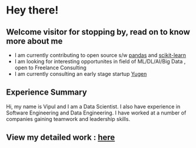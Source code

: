 # Hey there!

## Welcome visitor for stopping by, read on to know more about me

- I am currently contributing to open source s/w [pandas](https://github.com/pandas-dev/pandas) and [scikit-learn](https://github.com/scikit-learn/scikit-learn)
- I am looking for interesting opportunites in field of ML/DL/AI/Big Data , open to Freelance Consulting
- I am currently consulting an early stage startup [Yugen](https://yugen.ai/)

## Experience Summary

Hi, my name is Vipul and I am a Data Scientist. I also have experience in Software Engineering and Data Engineering. I have worked at a number of companies gaining teamwork and leadership skills.

## View my detailed work : [here](https://vipulrai91.github.io/resume/)
